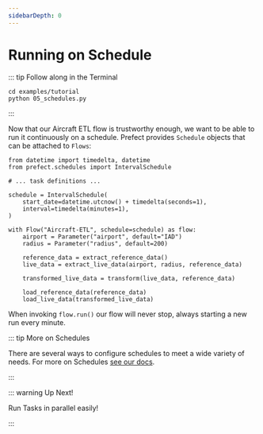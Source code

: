 ```yaml
---
sidebarDepth: 0
---
```

# Running on Schedule

::: tip Follow along in the Terminal

```
cd examples/tutorial
python 05_schedules.py
```

:::

Now that our Aircraft ETL flow is trustworthy enough, we want to be able to run it continuously on a schedule. Prefect provides `Schedule` objects that can be attached to `Flows`:

```python{1,2,6,11}
from datetime import timedelta, datetime
from prefect.schedules import IntervalSchedule

# ... task definitions ...

schedule = IntervalSchedule(
    start_date=datetime.utcnow() + timedelta(seconds=1),
    interval=timedelta(minutes=1),
)

with Flow("Aircraft-ETL", schedule=schedule) as flow:
    airport = Parameter("airport", default="IAD")
    radius = Parameter("radius", default=200)

    reference_data = extract_reference_data()
    live_data = extract_live_data(airport, radius, reference_data)

    transformed_live_data = transform(live_data, reference_data)

    load_reference_data(reference_data)
    load_live_data(transformed_live_data)
```

When invoking `flow.run()` our flow will never stop, always starting a new run every minute.

::: tip More on Schedules

There are several ways to configure schedules to meet a wide variety of needs. For more on Schedules [see our docs](/core/concepts/schedules.html#schedules).

:::

::: warning Up Next!

Run Tasks in parallel easily!

:::
